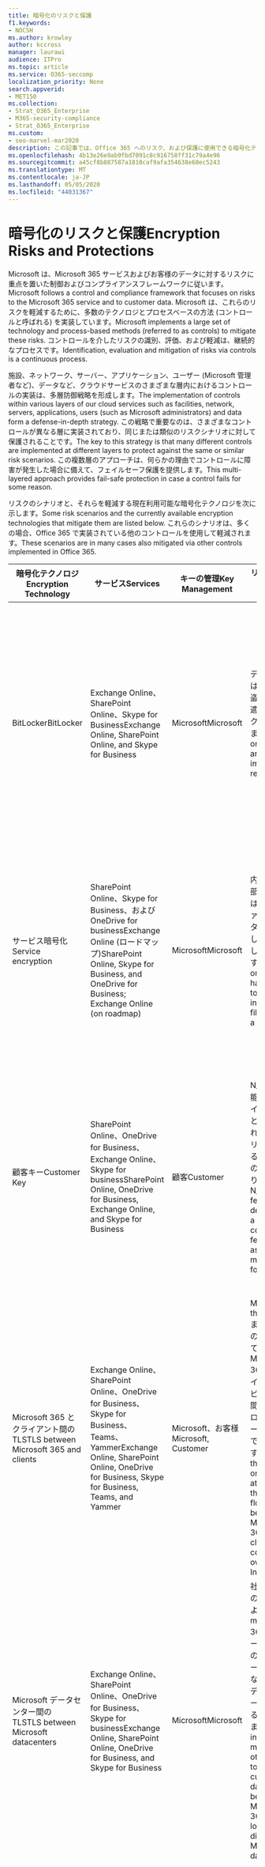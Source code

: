 ```yaml
---
title: 暗号化のリスクと保護
f1.keywords:
- NOCSH
ms.author: krowley
author: kccross
manager: laurawi
audience: ITPro
ms.topic: article
ms.service: O365-seccomp
localization_priority: None
search.appverid:
- MET150
ms.collection:
- Strat_O365_Enterprise
- M365-security-compliance
- Strat_O365_Enterprise
ms.custom:
- seo-marvel-mar2020
description: この記事では、Office 365 へのリスク、および保護に使用できる暗号化テクノロジについて説明します。
ms.openlocfilehash: 4b13e26e9ab9fbd7091c8c916758ff31c79a4e96
ms.sourcegitcommit: a45cf8b887587a1810caf9afa354638e68ec5243
ms.translationtype: MT
ms.contentlocale: ja-JP
ms.lasthandoff: 05/05/2020
ms.locfileid: "44031367"
---
```

# <a name="encryption-risks-and-protections"></a><span data-ttu-id="10364-103">暗号化のリスクと保護</span><span class="sxs-lookup"><span data-stu-id="10364-103">Encryption Risks and Protections</span></span>

<span data-ttu-id="10364-104">Microsoft は、Microsoft 365 サービスおよびお客様のデータに対するリスクに重点を置いた制御およびコンプライアンスフレームワークに従います。</span><span class="sxs-lookup"><span data-stu-id="10364-104">Microsoft follows a control and compliance framework that focuses on risks to the Microsoft 365 service and to customer data.</span></span> <span data-ttu-id="10364-105">Microsoft は、これらのリスクを軽減するために、多数のテクノロジとプロセスベースの方法 (コントロールと呼ばれる) を実装しています。</span><span class="sxs-lookup"><span data-stu-id="10364-105">Microsoft implements a large set of technology and process-based methods (referred to as controls) to mitigate these risks.</span></span> <span data-ttu-id="10364-106">コントロールを介したリスクの識別、評価、および軽減は、継続的なプロセスです。</span><span class="sxs-lookup"><span data-stu-id="10364-106">Identification, evaluation and mitigation of risks via controls is a continuous process.</span></span> 

<span data-ttu-id="10364-107">施設、ネットワーク、サーバー、アプリケーション、ユーザー (Microsoft 管理者など)、データなど、クラウドサービスのさまざまな層内におけるコントロールの実装は、多層防御戦略を形成します。</span><span class="sxs-lookup"><span data-stu-id="10364-107">The implementation of controls within various layers of our cloud services such as facilities, network, servers, applications, users (such as Microsoft administrators) and data form a defense-in-depth strategy.</span></span> <span data-ttu-id="10364-108">この戦略で重要なのは、さまざまなコントロールが異なる層に実装されており、同じまたは類似のリスクシナリオに対して保護されることです。</span><span class="sxs-lookup"><span data-stu-id="10364-108">The key to this strategy is that many different controls are implemented at different layers to protect against the same or similar risk scenarios.</span></span> <span data-ttu-id="10364-109">この複数層のアプローチは、何らかの理由でコントロールに障害が発生した場合に備えて、フェイルセーフ保護を提供します。</span><span class="sxs-lookup"><span data-stu-id="10364-109">This multi-layered approach provides fail-safe protection in case a control fails for some reason.</span></span>

<span data-ttu-id="10364-110">リスクのシナリオと、それらを軽減する現在利用可能な暗号化テクノロジを次に示します。</span><span class="sxs-lookup"><span data-stu-id="10364-110">Some risk scenarios and the currently available encryption technologies that mitigate them are listed below.</span></span> <span data-ttu-id="10364-111">これらのシナリオは、多くの場合、Office 365 で実装されている他のコントロールを使用して軽減されます。</span><span class="sxs-lookup"><span data-stu-id="10364-111">These scenarios are in many cases also mitigated via other controls implemented in Office 365.</span></span>

| <span data-ttu-id="10364-112">暗号化テクノロジ</span><span class="sxs-lookup"><span data-stu-id="10364-112">Encryption Technology</span></span> | <span data-ttu-id="10364-113">サービス</span><span class="sxs-lookup"><span data-stu-id="10364-113">Services</span></span> | <span data-ttu-id="10364-114">キーの管理</span><span class="sxs-lookup"><span data-stu-id="10364-114">Key Management</span></span> | <span data-ttu-id="10364-115">リスクシナリオ</span><span class="sxs-lookup"><span data-stu-id="10364-115">Risk Scenario</span></span> | <span data-ttu-id="10364-116">値</span><span class="sxs-lookup"><span data-stu-id="10364-116">Value</span></span> |
|----------------------------------------------------------------------------------|--------------------------------------------------------------------------------------------------|---------------------|------------------------------------------------------------------------------------------------------------------------------------------|---------------------------------------------------------------------------------------------------------------------------------------------------------------------------------------------------------------------------------------------------------------------------------------------------------------------------------------------------------------------------------------------------------------------------------|
| <span data-ttu-id="10364-117">BitLocker</span><span class="sxs-lookup"><span data-stu-id="10364-117">BitLocker</span></span> | <span data-ttu-id="10364-118">Exchange Online、SharePoint Online、Skype for Business</span><span class="sxs-lookup"><span data-stu-id="10364-118">Exchange Online, SharePoint Online, and Skype for Business</span></span> | <span data-ttu-id="10364-119">Microsoft</span><span class="sxs-lookup"><span data-stu-id="10364-119">Microsoft</span></span> | <span data-ttu-id="10364-120">ディスクまたはサーバーが盗難または不適切にリサイクルされています。</span><span class="sxs-lookup"><span data-stu-id="10364-120">Disks or servers are stolen or improperly recycled.</span></span> | <span data-ttu-id="10364-121">BitLocker は、盗難または不適切にリサイクルされたハードウェア (サーバー/ディスク) によるデータの損失を防止するための緊急時のアプローチを提供します。</span><span class="sxs-lookup"><span data-stu-id="10364-121">BitLocker provides a fail-safe approach to protect against loss of data due to stolen or improperly recycled hardware (server/disk).</span></span> |
| <span data-ttu-id="10364-122">サービス暗号化</span><span class="sxs-lookup"><span data-stu-id="10364-122">Service encryption</span></span> | <span data-ttu-id="10364-123">SharePoint Online、Skype for Business、および OneDrive for businessExchange Online (ロードマップ)</span><span class="sxs-lookup"><span data-stu-id="10364-123">SharePoint Online, Skype for Business, and OneDrive for Business; Exchange Online (on roadmap)</span></span> | <span data-ttu-id="10364-124">Microsoft</span><span class="sxs-lookup"><span data-stu-id="10364-124">Microsoft</span></span> | <span data-ttu-id="10364-125">内部または外部のハッカーは、個々のファイル/データに blob としてアクセスしようとします。</span><span class="sxs-lookup"><span data-stu-id="10364-125">Internal or external hacker tries to access individual files/data as a blob.</span></span> | <span data-ttu-id="10364-126">暗号化されたデータをキーにアクセスせずに復号化することはできません。</span><span class="sxs-lookup"><span data-stu-id="10364-126">The encrypted data cannot be decrypted without access to keys.</span></span> <span data-ttu-id="10364-127">ハッカーがデータにアクセスするリスクを軽減するのに役に立ちます。</span><span class="sxs-lookup"><span data-stu-id="10364-127">Helps to mitigate risk of a hacker accessing data.</span></span> |
| <span data-ttu-id="10364-128">顧客キー</span><span class="sxs-lookup"><span data-stu-id="10364-128">Customer Key</span></span> | <span data-ttu-id="10364-129">SharePoint Online、OneDrive for Business、Exchange Online、Skype for business</span><span class="sxs-lookup"><span data-stu-id="10364-129">SharePoint Online, OneDrive for Business, Exchange Online, and Skype for Business</span></span> | <span data-ttu-id="10364-130">顧客</span><span class="sxs-lookup"><span data-stu-id="10364-130">Customer</span></span> | <span data-ttu-id="10364-131">N/A (この機能はコンプライアンス機能として設計されています。リスクに対する対策としてのものではありません)。</span><span class="sxs-lookup"><span data-stu-id="10364-131">N/A (This feature is designed as a compliance feature; not as a mitigation for any risk.)</span></span> | <span data-ttu-id="10364-132">お客様が内部の規制とコンプライアンスの義務、およびサービスを終了して Microsoft のデータへのアクセスを取り消すことができるように支援します。</span><span class="sxs-lookup"><span data-stu-id="10364-132">Helps customers meet internal regulation and compliance obligations, and the ability to leave the service and revoke Microsoft's access to data</span></span> |
| <span data-ttu-id="10364-133">Microsoft 365 とクライアント間の TLS</span><span class="sxs-lookup"><span data-stu-id="10364-133">TLS between Microsoft 365 and clients</span></span> | <span data-ttu-id="10364-134">Exchange Online、SharePoint Online、OneDrive for Business、Skype for Business、Teams、Yammer</span><span class="sxs-lookup"><span data-stu-id="10364-134">Exchange Online, SharePoint Online, OneDrive for Business, Skype for Business, Teams, and Yammer</span></span> | <span data-ttu-id="10364-135">Microsoft、お客様</span><span class="sxs-lookup"><span data-stu-id="10364-135">Microsoft, Customer</span></span> | <span data-ttu-id="10364-136">Man-in-the-middle またはその他の攻撃によって、Microsoft 365 とクライアントコンピューターの間のデータフローをインターネット経由でタップします。</span><span class="sxs-lookup"><span data-stu-id="10364-136">Man-in-the-middle or other attack to tap the data flow between Microsoft 365 and client computers over Internet.</span></span> | <span data-ttu-id="10364-137">この実装により、microsoft とお客様の両方に価値が提供され、Microsoft 365 とクライアントの間でデータの整合性を確保できます。</span><span class="sxs-lookup"><span data-stu-id="10364-137">This implementation provides value to both Microsoft and customers and assures data integrity as it flows between Microsoft 365 and the client.</span></span> |
| <span data-ttu-id="10364-138">Microsoft データセンター間の TLS</span><span class="sxs-lookup"><span data-stu-id="10364-138">TLS between Microsoft datacenters</span></span> | <span data-ttu-id="10364-139">Exchange Online、SharePoint Online、OneDrive for Business、Skype for business</span><span class="sxs-lookup"><span data-stu-id="10364-139">Exchange Online, SharePoint Online, OneDrive for Business, and Skype for Business</span></span> | <span data-ttu-id="10364-140">Microsoft</span><span class="sxs-lookup"><span data-stu-id="10364-140">Microsoft</span></span> | <span data-ttu-id="10364-141">社内またはその他の攻撃によって、microsoft 365 サーバー間のお客様のデータフローをさまざまな Microsoft データセンターにタップすることができます。</span><span class="sxs-lookup"><span data-stu-id="10364-141">Man-in-the-middle or other attack to tap the customer data flow between Microsoft 365 servers located in different Microsoft datacenters.</span></span> | <span data-ttu-id="10364-142">この実装は、Microsoft データセンター間の攻撃からデータを保護するもう1つの方法です。</span><span class="sxs-lookup"><span data-stu-id="10364-142">This implementation is another method to protect data against attacks between Microsoft datacenters.</span></span> |
| <span data-ttu-id="10364-143">Azure Rights Management (Microsoft 365 または Azure Information Protection に含まれています)</span><span class="sxs-lookup"><span data-stu-id="10364-143">Azure Rights Management (included in Microsoft 365 or Azure Information Protection)</span></span> | <span data-ttu-id="10364-144">Exchange Online、SharePoint Online、OneDrive for Business</span><span class="sxs-lookup"><span data-stu-id="10364-144">Exchange Online, SharePoint Online, and OneDrive for Business</span></span> | <span data-ttu-id="10364-145">顧客</span><span class="sxs-lookup"><span data-stu-id="10364-145">Customer</span></span> | <span data-ttu-id="10364-146">データは、データへのアクセス権を持たないユーザーの手に入ります。</span><span class="sxs-lookup"><span data-stu-id="10364-146">Data falls into the hands of a person who should not have access to the data.</span></span> | <span data-ttu-id="10364-147">Azure Information Protection では、Azure RMS を使用して、複数のデバイス間でのファイルと電子メールのセキュリティ保護に役立つ暗号化、id、および承認ポリシーを使用して、顧客に価値を提供します。</span><span class="sxs-lookup"><span data-stu-id="10364-147">Azure Information Protection uses Azure RMS which provides value to customers by using encryption, identity, and authorization policies to help secure files and email across multiple devices.</span></span> <span data-ttu-id="10364-148">Azure RMS は、特定の条件に一致する Microsoft 365 からのすべての電子メールを、別の受信者に送信する前に自動的に暗号化することができるお客様に価値を提供します。</span><span class="sxs-lookup"><span data-stu-id="10364-148">Azure RMS provides value to customers where all emails originating from Microsoft 365 that match certain criteria (i.e., all emails to a certain address) can be automatically encrypted before they get sent to another recipient.</span></span> |
| <span data-ttu-id="10364-149">S/MIME</span><span class="sxs-lookup"><span data-stu-id="10364-149">S/MIME</span></span> | <span data-ttu-id="10364-150">Exchange Online</span><span class="sxs-lookup"><span data-stu-id="10364-150">Exchange Online</span></span> | <span data-ttu-id="10364-151">顧客</span><span class="sxs-lookup"><span data-stu-id="10364-151">Customer</span></span> | <span data-ttu-id="10364-152">電子メールは、目的の受信者ではない人物の手に入ります。</span><span class="sxs-lookup"><span data-stu-id="10364-152">Email falls into the hands of a person who is not the intended recipient.</span></span> | <span data-ttu-id="10364-153">S/MIME では、S/MIME で暗号化された電子メールが電子メールの直接の受信者によって復号化されることを保証することで、お客様に価値が提供されます。</span><span class="sxs-lookup"><span data-stu-id="10364-153">S/MIME provides value to customers by assuring that email encrypted with S/MIME can only be decrypted by the direct recipient of the email.</span></span> |
| <span data-ttu-id="10364-154">Office 365 Message Encryption</span><span class="sxs-lookup"><span data-stu-id="10364-154">Office 365 Message Encryption</span></span> | <span data-ttu-id="10364-155">Exchange Online、SharePoint Online</span><span class="sxs-lookup"><span data-stu-id="10364-155">Exchange Online, SharePoint Online</span></span> | <span data-ttu-id="10364-156">顧客</span><span class="sxs-lookup"><span data-stu-id="10364-156">Customer</span></span> | <span data-ttu-id="10364-157">保護された添付ファイルを含む電子メールは、電子メールの意図した受信者ではない Microsoft 365 内部または外部のユーザーの手に入ります。</span><span class="sxs-lookup"><span data-stu-id="10364-157">Email, including protected attachments, falls in hands of a person either within or outside Microsoft 365 who is not the intended recipient of the email.</span></span> | <span data-ttu-id="10364-158">OME は、特定の条件に一致する Microsoft 365 からのすべてのメール (つまり、特定のアドレス宛てのすべての電子メール) が自動的に暗号化され、他の内部または外部の受信者に送信されるようになるお客様に価値を提供します。</span><span class="sxs-lookup"><span data-stu-id="10364-158">OME provides value to customers where all emails originating from Microsoft 365 that match certain criteria (i.e., all emails to a certain address) are automatically encrypted before they get sent to another internal or an external recipient.</span></span> |
| <span data-ttu-id="10364-159">パートナー組織との SMTP TLS</span><span class="sxs-lookup"><span data-stu-id="10364-159">SMTP TLS with partner organization</span></span> | <span data-ttu-id="10364-160">Exchange Online</span><span class="sxs-lookup"><span data-stu-id="10364-160">Exchange Online</span></span> | <span data-ttu-id="10364-161">顧客</span><span class="sxs-lookup"><span data-stu-id="10364-161">Customer</span></span> | <span data-ttu-id="10364-162">電子メールは、Microsoft 365 テナントから別のパートナー組織への移行中に、man-in-the-middle またはその他の攻撃によって傍受されます。</span><span class="sxs-lookup"><span data-stu-id="10364-162">Email is intercepted via a man-in-the-middle or other attack while in transit from an Microsoft 365 tenant to another partner organization.</span></span> | <span data-ttu-id="10364-163">このシナリオでは、お客様に、Microsoft 365 テナントとパートナーの電子メール組織の間で暗号化された SMTP チャネル内のすべての電子メールを送受信できるという価値があります。</span><span class="sxs-lookup"><span data-stu-id="10364-163">This scenario provides value to the customer such that they can send/receive all emails between their Microsoft 365 tenant and their partner's email organization inside an encrypted SMTP channel.</span></span> |

## <a name="encryption-technologies-available-in-multi-tenant-environments"></a><span data-ttu-id="10364-164">マルチテナント環境で使用可能な暗号化テクノロジ</span><span class="sxs-lookup"><span data-stu-id="10364-164">Encryption technologies available in multi-tenant environments</span></span>

| <span data-ttu-id="10364-165">暗号化テクノロジ</span><span class="sxs-lookup"><span data-stu-id="10364-165">Encryption Technology</span></span> | <span data-ttu-id="10364-166">で実装されている</span><span class="sxs-lookup"><span data-stu-id="10364-166">Implemented by</span></span> | <span data-ttu-id="10364-167">キー交換のアルゴリズムと強さ</span><span class="sxs-lookup"><span data-stu-id="10364-167">Key Exchange Algorithm and Strength</span></span> | <span data-ttu-id="10364-168">キー管理 \*</span><span class="sxs-lookup"><span data-stu-id="10364-168">Key Management\*</span></span> | <span data-ttu-id="10364-169">FIPS 140-2 の検証</span><span class="sxs-lookup"><span data-stu-id="10364-169">FIPS 140-2 Validated</span></span> |
|----------------------------------------------------------------------------------|-------------------------|------------------------------------------------------------------------------------------------------------------------------------------------------------------------------------|--------------------------------------------------------------------------------------------------------------------------------------------------------------------------------------------------------------------------------------------------------------------------------------------------------------------------------------------------------------------------------------------------------------------------------------------------------------------------------------------------------------------------------------------------------------------------------------------------------------------------------------------------------------------------------------------------------------------------------------------------------------------------------------------------------------------------------------------------------------------------------------------------------------|-----------------------------------------------------------------------|
| <span data-ttu-id="10364-170">BitLocker</span><span class="sxs-lookup"><span data-stu-id="10364-170">BitLocker</span></span> | <span data-ttu-id="10364-171">Exchange Online</span><span class="sxs-lookup"><span data-stu-id="10364-171">Exchange Online</span></span> | <span data-ttu-id="10364-172">AES 128 ビット +</span><span class="sxs-lookup"><span data-stu-id="10364-172">AES 128-bit+</span></span> | <span data-ttu-id="10364-173">AES 外部キーは、シークレットセーフと Exchange サーバーのレジストリに格納されます。</span><span class="sxs-lookup"><span data-stu-id="10364-173">AES external key is stored in a Secret Safe and in the registry of the Exchange server.</span></span> <span data-ttu-id="10364-174">シークレットセーフは、高度な昇格とアクセス許可を必要とするセキュリティで保護されたリポジトリです。</span><span class="sxs-lookup"><span data-stu-id="10364-174">The Secret Safe is a secured repository that requires high-level elevation and approvals to access.</span></span> <span data-ttu-id="10364-175">アクセス許可の要求と承認は、ロックボックスと呼ばれる内部ツールを使用してのみ行うことができます。</span><span class="sxs-lookup"><span data-stu-id="10364-175">Access can be requested and approved only by using an internal tool called Lockbox.</span></span> <span data-ttu-id="10364-176">AES 外部キーは、サーバーのトラステッドプラットフォームモジュールにも保存されます。</span><span class="sxs-lookup"><span data-stu-id="10364-176">The AES external key is also stored in the Trusted Platform Module in the server.</span></span> <span data-ttu-id="10364-177">48桁の数値パスワードは Active Directory に格納され、ロックボックスによって保護されます。</span><span class="sxs-lookup"><span data-stu-id="10364-177">A 48-digit numerical password is stored in Active Directory and protected by Lockbox.</span></span> | <span data-ttu-id="10364-178">はい。 AES 256 ビットを使用するサーバーの場合は、\* \*</span><span class="sxs-lookup"><span data-stu-id="10364-178">Yes, for servers that use AES 256-bit\*\*</span></span> |
|  | <span data-ttu-id="10364-179">SharePoint Online</span><span class="sxs-lookup"><span data-stu-id="10364-179">SharePoint Online</span></span> | <span data-ttu-id="10364-180">AES 256 ビット</span><span class="sxs-lookup"><span data-stu-id="10364-180">AES 256-bit</span></span> | <span data-ttu-id="10364-181">AES 外部キーは、シークレットセーフに格納されます。</span><span class="sxs-lookup"><span data-stu-id="10364-181">AES external key is stored in a Secret Safe.</span></span> <span data-ttu-id="10364-182">シークレットセーフは、高度な昇格とアクセス許可を必要とするセキュリティで保護されたリポジトリです。</span><span class="sxs-lookup"><span data-stu-id="10364-182">The Secret Safe is a secured repository that requires high-level elevation and approvals to access.</span></span> <span data-ttu-id="10364-183">アクセス許可の要求と承認は、ロックボックスと呼ばれる内部ツールを使用してのみ行うことができます。</span><span class="sxs-lookup"><span data-stu-id="10364-183">Access can be requested and approved only by using an internal tool called Lockbox.</span></span> <span data-ttu-id="10364-184">AES 外部キーは、サーバーのトラステッドプラットフォームモジュールにも保存されます。</span><span class="sxs-lookup"><span data-stu-id="10364-184">The AES external key is also stored in the Trusted Platform Module in the server.</span></span> <span data-ttu-id="10364-185">48桁の数値パスワードは Active Directory に格納され、ロックボックスによって保護されます。</span><span class="sxs-lookup"><span data-stu-id="10364-185">A 48-digit numerical password is stored in Active Directory and protected by Lockbox.</span></span> | <span data-ttu-id="10364-186">はい</span><span class="sxs-lookup"><span data-stu-id="10364-186">Yes</span></span> |
|  | <span data-ttu-id="10364-187">Skype for Business</span><span class="sxs-lookup"><span data-stu-id="10364-187">Skype for Business</span></span> | <span data-ttu-id="10364-188">AES 256 ビット</span><span class="sxs-lookup"><span data-stu-id="10364-188">AES 256-bit</span></span> | <span data-ttu-id="10364-189">AES 外部キーは、シークレットセーフに格納されます。</span><span class="sxs-lookup"><span data-stu-id="10364-189">AES external key is stored in a Secret Safe.</span></span> <span data-ttu-id="10364-190">シークレットセーフは、高度な昇格とアクセス許可を必要とするセキュリティで保護されたリポジトリです。</span><span class="sxs-lookup"><span data-stu-id="10364-190">The Secret Safe is a secured repository that requires high-level elevation and approvals to access.</span></span> <span data-ttu-id="10364-191">アクセス許可の要求と承認は、ロックボックスと呼ばれる内部ツールを使用してのみ行うことができます。</span><span class="sxs-lookup"><span data-stu-id="10364-191">Access can be requested and approved only by using an internal tool called Lockbox.</span></span> <span data-ttu-id="10364-192">AES 外部キーは、サーバーのトラステッドプラットフォームモジュールにも保存されます。</span><span class="sxs-lookup"><span data-stu-id="10364-192">The AES external key is also stored in the Trusted Platform Module in the server.</span></span> <span data-ttu-id="10364-193">48桁の数値パスワードは Active Directory に格納され、ロックボックスによって保護されます。</span><span class="sxs-lookup"><span data-stu-id="10364-193">A 48-digit numerical password is stored in Active Directory and protected by Lockbox.</span></span> | <span data-ttu-id="10364-194">はい</span><span class="sxs-lookup"><span data-stu-id="10364-194">Yes</span></span> |
| <span data-ttu-id="10364-195">サービス暗号化</span><span class="sxs-lookup"><span data-stu-id="10364-195">Service Encryption</span></span> | <span data-ttu-id="10364-196">SharePoint Online</span><span class="sxs-lookup"><span data-stu-id="10364-196">SharePoint Online</span></span> | <span data-ttu-id="10364-197">AES 256 ビット</span><span class="sxs-lookup"><span data-stu-id="10364-197">AES 256-bit</span></span> | <span data-ttu-id="10364-198">Blob の暗号化に使用されるキーは、SharePoint Online コンテンツデータベースに格納されます。</span><span class="sxs-lookup"><span data-stu-id="10364-198">The keys used to encrypt the blobs are stored in the SharePoint Online Content Database.</span></span> <span data-ttu-id="10364-199">SharePoint Online のコンテンツデータベースは、データベースのアクセス制御と、保存時の暗号化によって保護されています。</span><span class="sxs-lookup"><span data-stu-id="10364-199">The SharePoint Online Content Databases is protected by database access controls and encryption at rest.</span></span> <span data-ttu-id="10364-200">暗号化は TDE in Azure SQL Database を使用して実行されます。</span><span class="sxs-lookup"><span data-stu-id="10364-200">Encryption is performed using TDE in Azure SQL Database.</span></span> <span data-ttu-id="10364-201">これらの機密情報は、テナントレベルではなく、SharePoint Online のサービスレベルで行われます。</span><span class="sxs-lookup"><span data-stu-id="10364-201">These secrets are at the service level for SharePoint Online, not at the tenant level.</span></span> <span data-ttu-id="10364-202">これらの機密情報 (マスターキーと呼ばれることもあります) は、キーストアと呼ばれる別の安全なリポジトリに格納されます。</span><span class="sxs-lookup"><span data-stu-id="10364-202">These secrets (sometimes referred to as the master keys) are stored in a separate secure repository called the Key Store.</span></span> <span data-ttu-id="10364-203">TDE は、アクティブデータベースとデータベースのバックアップとトランザクションログの両方に対して、セキュリティで保護を提供します。</span><span class="sxs-lookup"><span data-stu-id="10364-203">TDE provides security at rest for both the active database and the database backups and transaction logs.</span></span> <span data-ttu-id="10364-204">顧客がオプションのキーを指定すると、顧客キーが Azure Key Vault に格納され、サービスはキーを使用してテナントキーを暗号化します。これは、サイトキーを暗号化するために使用されます。これは、ファイルレベルのキーを暗号化するために使用されます。</span><span class="sxs-lookup"><span data-stu-id="10364-204">When customers provide the optional key, the customer key is stored in Azure Key Vault, and the service uses the key to encrypt a tenant key, which is used to encrypt a site key, which is then used to encrypt the file level keys.</span></span> <span data-ttu-id="10364-205">基本的に、顧客がキーを提供すると、新しいキー階層が導入されます。</span><span class="sxs-lookup"><span data-stu-id="10364-205">Essentially, a new key hierarchy is introduced when the customer provides a key.</span></span> | <span data-ttu-id="10364-206">はい</span><span class="sxs-lookup"><span data-stu-id="10364-206">Yes</span></span> |
|  | <span data-ttu-id="10364-207">Skype for Business</span><span class="sxs-lookup"><span data-stu-id="10364-207">Skype for Business</span></span> | <span data-ttu-id="10364-208">AES 256 ビット</span><span class="sxs-lookup"><span data-stu-id="10364-208">AES 256-bit</span></span> | <span data-ttu-id="10364-209">各データは、ランダムに生成された異なる256ビットキーを使用して暗号化されます。</span><span class="sxs-lookup"><span data-stu-id="10364-209">Each piece of data is encrypted using a different randomly generated 256-bit key.</span></span> <span data-ttu-id="10364-210">暗号化キーは、対応するメタデータ XML ファイルに格納されます。これは、会議マスターキーごとにも暗号化されています。</span><span class="sxs-lookup"><span data-stu-id="10364-210">The encryption key is stored in a corresponding metadata XML file which is also encrypted by a per-conference master key.</span></span> <span data-ttu-id="10364-211">マスターキーも、電話会議ごとに1回ランダムに生成されます。</span><span class="sxs-lookup"><span data-stu-id="10364-211">The master key is also randomly generated once per conference.</span></span> | <span data-ttu-id="10364-212">はい</span><span class="sxs-lookup"><span data-stu-id="10364-212">Yes</span></span> |
|  | <span data-ttu-id="10364-213">Exchange Online</span><span class="sxs-lookup"><span data-stu-id="10364-213">Exchange Online</span></span> | <span data-ttu-id="10364-214">AES 256 ビット</span><span class="sxs-lookup"><span data-stu-id="10364-214">AES 256-bit</span></span> | <span data-ttu-id="10364-215">各メールボックスは、Microsoft によって制御される暗号化キー (ロードマップ) または顧客 (顧客キーが使用されている場合) を使用するデータ暗号化ポリシーを使用して暗号化されます。</span><span class="sxs-lookup"><span data-stu-id="10364-215">Each mailbox is encrypted using a data encryption policy that uses encryption keys controlled by Microsoft (on roadmap) or by the customer (when Customer Key is used).</span></span> | <span data-ttu-id="10364-216">はい</span><span class="sxs-lookup"><span data-stu-id="10364-216">Yes</span></span> |
| <span data-ttu-id="10364-217">Microsoft 365 とクライアント/パートナーの間の TLS</span><span class="sxs-lookup"><span data-stu-id="10364-217">TLS between Microsoft 365 and clients/partners</span></span> | <span data-ttu-id="10364-218">Exchange Online</span><span class="sxs-lookup"><span data-stu-id="10364-218">Exchange Online</span></span> | [<span data-ttu-id="10364-219">複数の暗号スイートをサポートする便宜的な方法</span><span class="sxs-lookup"><span data-stu-id="10364-219">Opportunistic TLS supporting multiple cipher suites</span></span>](https://technet.microsoft.com/library/mt163898.aspx) | <span data-ttu-id="10364-220">Exchange Online 用の TLS 証明書 (outlook.office.com) は、ボルチモア CyberTrust Root によって発行される2048ビットの SHA256RSA 証明書です。</span><span class="sxs-lookup"><span data-stu-id="10364-220">The TLS certificate for Exchange Online (outlook.office.com) is a 2048-bit SHA256RSA certificate issued by Baltimore CyberTrust Root.</span></span> <br> <br> <span data-ttu-id="10364-221">Exchange Online の TLS ルート証明書は、ボルチモア CyberTrust Root によって発行される2048ビットの SHA1RSA 証明書です。</span><span class="sxs-lookup"><span data-stu-id="10364-221">The TLS root certificate for Exchange Online is a 2048-bit SHA1RSA certificate issued by Baltimore CyberTrust Root.</span></span> | <span data-ttu-id="10364-222">はい、TLS 1.2 を256ビットの暗号強度で使用します。</span><span class="sxs-lookup"><span data-stu-id="10364-222">Yes, when TLS 1.2 with 256-bit cipher strength is used</span></span> |
|  | <span data-ttu-id="10364-223">SharePoint Online</span><span class="sxs-lookup"><span data-stu-id="10364-223">SharePoint Online</span></span> | <span data-ttu-id="10364-224">AES 256 を使用した TLS 1.2</span><span class="sxs-lookup"><span data-stu-id="10364-224">TLS 1.2 with AES 256</span></span> <br> <br> [<span data-ttu-id="10364-225">OneDrive for Business および SharePoint Online におけるデータ暗号化</span><span class="sxs-lookup"><span data-stu-id="10364-225">Data Encryption in OneDrive for Business and SharePoint Online</span></span>](https://technet.microsoft.com/library/dn905447.aspx) | <span data-ttu-id="10364-226">SharePoint Online の TLS 証明書 (\* sharepoint.com) は、ボルチモア CyberTrust Root によって発行される2048ビットの SHA256RSA 証明書です。</span><span class="sxs-lookup"><span data-stu-id="10364-226">The TLS certificate for SharePoint Online (\*.sharepoint.com) is a 2048-bit SHA256RSA certificate issued by Baltimore CyberTrust Root.</span></span> <br> <br> <span data-ttu-id="10364-227">SharePoint Online の TLS ルート証明書は、ボルチモア CyberTrust Root によって発行される2048ビットの SHA1RSA 証明書です。</span><span class="sxs-lookup"><span data-stu-id="10364-227">The TLS root certificate for SharePoint Online is a 2048-bit SHA1RSA certificate issued by Baltimore CyberTrust Root.</span></span> | <span data-ttu-id="10364-228">はい</span><span class="sxs-lookup"><span data-stu-id="10364-228">Yes</span></span> |
|  | <span data-ttu-id="10364-229">Skype for Business</span><span class="sxs-lookup"><span data-stu-id="10364-229">Skype for Business</span></span> | [<span data-ttu-id="10364-230">SIP 通信および PSOM データ共有セッションの TLS</span><span class="sxs-lookup"><span data-stu-id="10364-230">TLS for SIP communications and PSOM data sharing sessions</span></span>](https://support.office.com/article/Set-up-your-network-for-Skype-for-Business-Online-d21f89b0-3afc-432e-b735-036b2432fdbf) | <span data-ttu-id="10364-231">Skype for Business の TLS 証明書 (\* lync.com) は、ボルチモア CyberTrust Root によって発行される2048ビットの SHA256RSA 証明書です。</span><span class="sxs-lookup"><span data-stu-id="10364-231">The TLS certificate for Skype for Business (\*.lync.com) is a 2048-bit SHA256RSA certificate issued by Baltimore CyberTrust Root.</span></span> <br> <br> <span data-ttu-id="10364-232">Skype for Business の TLS ルート証明書は、ボルチモア CyberTrust Root によって発行される2048ビットの SHA256RSA 証明書です。</span><span class="sxs-lookup"><span data-stu-id="10364-232">The TLS root certificate for Skype for Business is a 2048-bit SHA256RSA certificate issued by Baltimore CyberTrust Root.</span></span> | <span data-ttu-id="10364-233">はい</span><span class="sxs-lookup"><span data-stu-id="10364-233">Yes</span></span> |
|  | <span data-ttu-id="10364-234">Microsoft Teams</span><span class="sxs-lookup"><span data-stu-id="10364-234">Microsoft Teams</span></span> | <span data-ttu-id="10364-235">AES 256 を使用した TLS 1.2</span><span class="sxs-lookup"><span data-stu-id="10364-235">TLS 1.2 with AES 256</span></span> <br> <br> [<span data-ttu-id="10364-236">Microsoft Teams についてよく寄せられる質問-管理者向けヘルプ</span><span class="sxs-lookup"><span data-stu-id="10364-236">Frequently asked questions about Microsoft Teams – Admin Help</span></span>](https://docs.microsoft.com/MicrosoftTeams/teams-overview) | <span data-ttu-id="10364-237">Microsoft Teams 用の TLS 証明書 (teams.microsoft.com, edge.skype.com) は、ボルチモア CyberTrust Root によって発行される2048ビットの SHA256RSA 証明書です。</span><span class="sxs-lookup"><span data-stu-id="10364-237">The TLS certificate for Microsoft Teams (teams.microsoft.com, edge.skype.com) is a 2048-bit SHA256RSA certificate issued by Baltimore CyberTrust Root.</span></span> <br> <br> <span data-ttu-id="10364-238">Microsoft Teams の TLS ルート証明書は、ボルチモア CyberTrust Root によって発行される2048ビットの SHA256RSA 証明書です。</span><span class="sxs-lookup"><span data-stu-id="10364-238">The TLS root certificate for Microsoft Teams is a 2048-bit SHA256RSA certificate issued by Baltimore CyberTrust Root.</span></span> | <span data-ttu-id="10364-239">はい</span><span class="sxs-lookup"><span data-stu-id="10364-239">Yes</span></span> |
| <span data-ttu-id="10364-240">Microsoft データセンター間の TLS</span><span class="sxs-lookup"><span data-stu-id="10364-240">TLS between Microsoft datacenters</span></span> | <span data-ttu-id="10364-241">すべての Microsoft 365 サービス</span><span class="sxs-lookup"><span data-stu-id="10364-241">All Microsoft 365 services</span></span> | <span data-ttu-id="10364-242">AES 256 を使用した TLS 1.2</span><span class="sxs-lookup"><span data-stu-id="10364-242">TLS 1.2 with AES 256</span></span> <br> <br> <span data-ttu-id="10364-243">セキュリティで保護されたリアルタイム転送プロトコル (SRTP)</span><span class="sxs-lookup"><span data-stu-id="10364-243">Secure Real-time Transport Protocol (SRTP)</span></span> | <span data-ttu-id="10364-244">Microsoft では、Microsoft データセンター間のサーバー間通信に、社内で管理および展開された証明機関を使用しています。</span><span class="sxs-lookup"><span data-stu-id="10364-244">Microsoft uses an internally managed and deployed certification authority for server-to-server communications between Microsoft datacenters.</span></span> | <span data-ttu-id="10364-245">はい</span><span class="sxs-lookup"><span data-stu-id="10364-245">Yes</span></span> |
| <span data-ttu-id="10364-246">Azure Rights Management (Microsoft 365 または Azure Information Protection に含まれています)</span><span class="sxs-lookup"><span data-stu-id="10364-246">Azure Rights Management (included in Microsoft 365 or Azure Information Protection)</span></span> | <span data-ttu-id="10364-247">Exchange Online</span><span class="sxs-lookup"><span data-stu-id="10364-247">Exchange Online</span></span> | <span data-ttu-id="10364-248">は、更新され拡張された RMS 暗号化実装である[暗号化モード 2](https://docs.microsoft.com/previous-versions/windows/it-pro/windows-server-2008-R2-and-2008/hh867439(v=ws.10))をサポートします。</span><span class="sxs-lookup"><span data-stu-id="10364-248">Supports [Cryptographic Mode 2](https://docs.microsoft.com/previous-versions/windows/it-pro/windows-server-2008-R2-and-2008/hh867439(v=ws.10)), an updated and enhanced RMS cryptographic implementation.</span></span> <span data-ttu-id="10364-249">このメソッドは、署名と暗号化に RSA 2048 をサポートし、署名におけるハッシュの SHA-1-256 をサポートします。</span><span class="sxs-lookup"><span data-stu-id="10364-249">It supports RSA 2048 for signature and encryption, and SHA-256 for hash in the signature.</span></span> | <span data-ttu-id="10364-250">[Microsoft によって管理](https://docs.microsoft.com/azure/information-protection/plan-implement-tenant-key)されます。</span><span class="sxs-lookup"><span data-stu-id="10364-250">[Managed by Microsoft](https://docs.microsoft.com/azure/information-protection/plan-implement-tenant-key).</span></span> | <span data-ttu-id="10364-251">はい</span><span class="sxs-lookup"><span data-stu-id="10364-251">Yes</span></span> |
|  | <span data-ttu-id="10364-252">SharePoint Online</span><span class="sxs-lookup"><span data-stu-id="10364-252">SharePoint Online</span></span> | <span data-ttu-id="10364-253">は、更新され拡張された RMS 暗号化実装である[暗号化モード 2](https://docs.microsoft.com/previous-versions/windows/it-pro/windows-server-2008-R2-and-2008/hh867439(v=ws.10))をサポートします。</span><span class="sxs-lookup"><span data-stu-id="10364-253">Supports [Cryptographic Mode 2](https://docs.microsoft.com/previous-versions/windows/it-pro/windows-server-2008-R2-and-2008/hh867439(v=ws.10)), an updated and enhanced RMS cryptographic implementation.</span></span> <span data-ttu-id="10364-254">このメソッドは、署名と暗号化に RSA 2048 をサポートし、署名には SHA-1-256 をサポートします。</span><span class="sxs-lookup"><span data-stu-id="10364-254">It supports RSA 2048 for signature and encryption, and SHA-256 for signature.</span></span> | <span data-ttu-id="10364-255">[Microsoft によって管理](https://docs.microsoft.com/azure/information-protection/plan-implement-tenant-key)されます。これは既定の設定です。や</span><span class="sxs-lookup"><span data-stu-id="10364-255">[Managed by Microsoft](https://docs.microsoft.com/azure/information-protection/plan-implement-tenant-key), which is the default setting; or</span></span> <br> <br> <span data-ttu-id="10364-256">お客様による管理。 Microsoft が管理するキーに代わるものです。</span><span class="sxs-lookup"><span data-stu-id="10364-256">Customer-managed, which is an alternative to Microsoft-managed keys.</span></span> <span data-ttu-id="10364-257">IT 管理された Azure サブスクリプションを所有している組織は、BYOK を使用して、その使用を無償でログに記録できます。</span><span class="sxs-lookup"><span data-stu-id="10364-257">Organization that have an IT-managed Azure subscription can use BYOK and log its usage at no extra charge.</span></span> <span data-ttu-id="10364-258">詳細については、「[独自のキーを実装する](https://docs.microsoft.com/azure/information-protection/plan-implement-tenant-key)」を参照してください。</span><span class="sxs-lookup"><span data-stu-id="10364-258">For more information, see [Implementing bring your own key](https://docs.microsoft.com/azure/information-protection/plan-implement-tenant-key).</span></span> <span data-ttu-id="10364-259">この構成では、Thales Hsm を使用してキーを保護します。</span><span class="sxs-lookup"><span data-stu-id="10364-259">In this configuration, Thales HSMs are used to protect your keys.</span></span> <span data-ttu-id="10364-260">詳細については、「 [Thales hsm And AZURE RMS](https://www.thales-esecurity.com/msrms/cloud)」を参照してください。</span><span class="sxs-lookup"><span data-stu-id="10364-260">For more information, see [Thales HSMs and Azure RMS](https://www.thales-esecurity.com/msrms/cloud).</span></span> | <span data-ttu-id="10364-261">はい</span><span class="sxs-lookup"><span data-stu-id="10364-261">Yes</span></span> |
| <span data-ttu-id="10364-262">S/MIME</span><span class="sxs-lookup"><span data-stu-id="10364-262">S/MIME</span></span> | <span data-ttu-id="10364-263">Exchange Online</span><span class="sxs-lookup"><span data-stu-id="10364-263">Exchange Online</span></span> | <span data-ttu-id="10364-264">暗号化メッセージ構文 Standard 1.5 (PKCS #7)</span><span class="sxs-lookup"><span data-stu-id="10364-264">Cryptographic Message Syntax Standard 1.5 (PKCS #7)</span></span> | <span data-ttu-id="10364-265">お客様が管理する公開キー基盤が展開されているかどうかによって決まります。</span><span class="sxs-lookup"><span data-stu-id="10364-265">Depends on the customer-managed public key infrastructure deployed.</span></span> <span data-ttu-id="10364-266">キーの管理は顧客によって実行され、Microsoft は署名と復号化に使用される秘密キーにアクセスできません。</span><span class="sxs-lookup"><span data-stu-id="10364-266">Key management is performed by the customer, and Microsoft never has access to the private keys used for signing and decryption.</span></span> | <span data-ttu-id="10364-267">○ (3DES または AES256 を使用して送信メッセージを暗号化するように構成されている場合)</span><span class="sxs-lookup"><span data-stu-id="10364-267">Yes, when configured to encrypt outgoing messages with 3DES or AES256</span></span> |
| <span data-ttu-id="10364-268">Office 365 Message Encryption</span><span class="sxs-lookup"><span data-stu-id="10364-268">Office 365 Message Encryption</span></span> | <span data-ttu-id="10364-269">Exchange Online</span><span class="sxs-lookup"><span data-stu-id="10364-269">Exchange Online</span></span> | <span data-ttu-id="10364-270">Azure RMS と同じ ([暗号化モード 2](https://technet.microsoft.com/library/dn569290.aspx) -署名と暗号化用の RSA 2048、および署名用の SHA-256)</span><span class="sxs-lookup"><span data-stu-id="10364-270">Same as Azure RMS ([Cryptographic Mode 2](https://technet.microsoft.com/library/dn569290.aspx) - RSA 2048 for signature and encryption, and SHA-256 for signature)</span></span> | <span data-ttu-id="10364-271">Azure Information Protection を暗号化インフラストラクチャとして使用します。</span><span class="sxs-lookup"><span data-stu-id="10364-271">Uses Azure Information Protection as its encryption infrastructure.</span></span> <span data-ttu-id="10364-272">使用される暗号化方式は、メッセージの暗号化と復号化に使用する RMS キーを取得する場所によって異なります。</span><span class="sxs-lookup"><span data-stu-id="10364-272">The encryption method used depends on where you obtain the RMS keys used to encrypt and decrypt messages.</span></span> | <span data-ttu-id="10364-273">はい</span><span class="sxs-lookup"><span data-stu-id="10364-273">Yes</span></span> |
| <span data-ttu-id="10364-274">パートナー組織との SMTP TLS</span><span class="sxs-lookup"><span data-stu-id="10364-274">SMTP TLS with partner organization</span></span> | <span data-ttu-id="10364-275">Exchange Online</span><span class="sxs-lookup"><span data-stu-id="10364-275">Exchange Online</span></span> | <span data-ttu-id="10364-276">AES 256 を使用した TLS 1.2</span><span class="sxs-lookup"><span data-stu-id="10364-276">TLS 1.2 with AES 256</span></span> | <span data-ttu-id="10364-277">Exchange Online 用の TLS 証明書 (outlook.office.com) は、ボルチモア CyberTrust Root によって発行される2048ビットの SHA256RSA 証明書です。</span><span class="sxs-lookup"><span data-stu-id="10364-277">The TLS certificate for Exchange Online (outlook.office.com) is a 2048-bit SHA256RSA certificate issued by Baltimore CyberTrust Root.</span></span> <br> <br> <span data-ttu-id="10364-278">Exchange Online の TLS ルート証明書は、ボルチモア CyberTrust Root によって発行される2048ビットの SHA1RSA 証明書です。</span><span class="sxs-lookup"><span data-stu-id="10364-278">The TLS root certificate for Exchange Online is a 2048-bit SHA1RSA certificate issued by Baltimore CyberTrust Root.</span></span> | <span data-ttu-id="10364-279">はい、TLS 1.2 を256ビットの暗号強度で使用します。</span><span class="sxs-lookup"><span data-stu-id="10364-279">Yes, when TLS 1.2 with 256-bit cipher strength is used</span></span> |

<span data-ttu-id="10364-280">\**この表で参照されている TLS 証明書は、US データセンター用です。US 以外のデータセンターも2048ビットの SHA256RSA 証明書を使用します。*</span><span class="sxs-lookup"><span data-stu-id="10364-280">\**TLS certificates referenced in this table are for US datacenters; non-US datacenters also use 2048-bit SHA256RSA certificates.*</span></span>

<span data-ttu-id="10364-281">\*\**Exchange Online マルチテナント環境のほとんどのサーバーは、BitLocker の AES 256 ビット暗号化を使用して展開されています。AES 128 ビットを使用しているサーバーは、段階的に廃止されています。*</span><span class="sxs-lookup"><span data-stu-id="10364-281">\*\**Most servers in the Exchange Online multi-tenant environment have been deployed with AES 256-bit encryption for BitLocker. Servers using AES 128-bit are being phased out.*</span></span>

## <a name="encryption-technologies-available-in-government-cloud-community-environments"></a><span data-ttu-id="10364-282">Government cloud community 環境で利用可能な暗号化テクノロジ</span><span class="sxs-lookup"><span data-stu-id="10364-282">Encryption technologies available in Government cloud community environments</span></span>

| <span data-ttu-id="10364-283">暗号化テクノロジ</span><span class="sxs-lookup"><span data-stu-id="10364-283">Encryption Technology</span></span> | <span data-ttu-id="10364-284">で実装されている</span><span class="sxs-lookup"><span data-stu-id="10364-284">Implemented by</span></span> | <span data-ttu-id="10364-285">キー交換のアルゴリズムと強さ</span><span class="sxs-lookup"><span data-stu-id="10364-285">Key Exchange Algorithm and Strength</span></span> | <span data-ttu-id="10364-286">キー管理 \*</span><span class="sxs-lookup"><span data-stu-id="10364-286">Key Management\*</span></span> | <span data-ttu-id="10364-287">FIPS 140-2 の検証</span><span class="sxs-lookup"><span data-stu-id="10364-287">FIPS 140-2 Validated</span></span> |
|---------------------------------------------|--------------------------------------------------------|------------------------------------------------------------------------------------------------------------------------------------------------------------------------------------|--------------------------------------------------------------------------------------------------------------------------------------------------------------------------------------------------------------------------------------------------------------------------------------------------------------------------------------------------------------------------------------------------------------------------------------------------------------------------------------------------------------------------------------------------------------------------------------------------------------------------------------------------------------------------------------------------------------------------------------------------------------------------------------------------------------------------------------------------------------------------------------------------------------|-------------------------------------------------------------------------|
| <span data-ttu-id="10364-288">BitLocker</span><span class="sxs-lookup"><span data-stu-id="10364-288">BitLocker</span></span> | <span data-ttu-id="10364-289">Exchange Online</span><span class="sxs-lookup"><span data-stu-id="10364-289">Exchange Online</span></span> | <span data-ttu-id="10364-290">AES 256 ビット</span><span class="sxs-lookup"><span data-stu-id="10364-290">AES 256-bit</span></span> | <span data-ttu-id="10364-291">AES 外部キーは、シークレットセーフと Exchange サーバーのレジストリに格納されます。</span><span class="sxs-lookup"><span data-stu-id="10364-291">AES external key is stored in a Secret Safe and in the registry of the Exchange server.</span></span> <span data-ttu-id="10364-292">シークレットセーフは、高度な昇格とアクセス許可を必要とするセキュリティで保護されたリポジトリです。</span><span class="sxs-lookup"><span data-stu-id="10364-292">The Secret Safe is a secured repository that requires high-level elevation and approvals to access.</span></span> <span data-ttu-id="10364-293">アクセス許可の要求と承認は、ロックボックスと呼ばれる内部ツールを使用してのみ行うことができます。</span><span class="sxs-lookup"><span data-stu-id="10364-293">Access can be requested and approved only by using an internal tool called Lockbox.</span></span> <span data-ttu-id="10364-294">AES 外部キーは、サーバーのトラステッドプラットフォームモジュールにも保存されます。</span><span class="sxs-lookup"><span data-stu-id="10364-294">The AES external key is also stored in the Trusted Platform Module in the server.</span></span> <span data-ttu-id="10364-295">48桁の数値パスワードは Active Directory に格納され、ロックボックスによって保護されます。</span><span class="sxs-lookup"><span data-stu-id="10364-295">A 48-digit numerical password is stored in Active Directory and protected by Lockbox.</span></span> | <span data-ttu-id="10364-296">はい</span><span class="sxs-lookup"><span data-stu-id="10364-296">Yes</span></span> |
|  | <span data-ttu-id="10364-297">SharePoint Online</span><span class="sxs-lookup"><span data-stu-id="10364-297">SharePoint Online</span></span> | <span data-ttu-id="10364-298">AES 256 ビット</span><span class="sxs-lookup"><span data-stu-id="10364-298">AES 256-bit</span></span> | <span data-ttu-id="10364-299">AES 外部キーは、シークレットセーフに格納されます。</span><span class="sxs-lookup"><span data-stu-id="10364-299">AES external key is stored in a Secret Safe.</span></span> <span data-ttu-id="10364-300">シークレットセーフは、高度な昇格とアクセス許可を必要とするセキュリティで保護されたリポジトリです。</span><span class="sxs-lookup"><span data-stu-id="10364-300">The Secret Safe is a secured repository that requires high-level elevation and approvals to access.</span></span> <span data-ttu-id="10364-301">アクセス許可の要求と承認は、ロックボックスと呼ばれる内部ツールを使用してのみ行うことができます。</span><span class="sxs-lookup"><span data-stu-id="10364-301">Access can be requested and approved only by using an internal tool called Lockbox.</span></span> <span data-ttu-id="10364-302">AES 外部キーは、サーバーのトラステッドプラットフォームモジュールにも保存されます。</span><span class="sxs-lookup"><span data-stu-id="10364-302">The AES external key is also stored in the Trusted Platform Module in the server.</span></span> <span data-ttu-id="10364-303">48桁の数値パスワードは Active Directory に格納され、ロックボックスによって保護されます。</span><span class="sxs-lookup"><span data-stu-id="10364-303">A 48-digit numerical password is stored in Active Directory and protected by Lockbox.</span></span> | <span data-ttu-id="10364-304">はい</span><span class="sxs-lookup"><span data-stu-id="10364-304">Yes</span></span> |
|  | <span data-ttu-id="10364-305">Skype for Business</span><span class="sxs-lookup"><span data-stu-id="10364-305">Skype for Business</span></span> | <span data-ttu-id="10364-306">AES 256 ビット</span><span class="sxs-lookup"><span data-stu-id="10364-306">AES 256-bit</span></span> | <span data-ttu-id="10364-307">AES 外部キーは、シークレットセーフに格納されます。</span><span class="sxs-lookup"><span data-stu-id="10364-307">AES external key is stored in a Secret Safe.</span></span> <span data-ttu-id="10364-308">シークレットセーフは、高度な昇格とアクセス許可を必要とするセキュリティで保護されたリポジトリです。</span><span class="sxs-lookup"><span data-stu-id="10364-308">The Secret Safe is a secured repository that requires high-level elevation and approvals to access.</span></span> <span data-ttu-id="10364-309">アクセス許可の要求と承認は、ロックボックスと呼ばれる内部ツールを使用してのみ行うことができます。</span><span class="sxs-lookup"><span data-stu-id="10364-309">Access can be requested and approved only by using an internal tool called Lockbox.</span></span> <span data-ttu-id="10364-310">AES 外部キーは、サーバーのトラステッドプラットフォームモジュールにも保存されます。</span><span class="sxs-lookup"><span data-stu-id="10364-310">The AES external key is also stored in the Trusted Platform Module in the server.</span></span> <span data-ttu-id="10364-311">48桁の数値パスワードは Active Directory に格納され、ロックボックスによって保護されます。</span><span class="sxs-lookup"><span data-stu-id="10364-311">A 48-digit numerical password is stored in Active Directory and protected by Lockbox.</span></span> | <span data-ttu-id="10364-312">はい</span><span class="sxs-lookup"><span data-stu-id="10364-312">Yes</span></span> |
| <span data-ttu-id="10364-313">サービス暗号化</span><span class="sxs-lookup"><span data-stu-id="10364-313">Service Encryption</span></span> | <span data-ttu-id="10364-314">SharePoint Online</span><span class="sxs-lookup"><span data-stu-id="10364-314">SharePoint Online</span></span> | <span data-ttu-id="10364-315">AES 256 ビット</span><span class="sxs-lookup"><span data-stu-id="10364-315">AES 256-bit</span></span> | <span data-ttu-id="10364-316">Blob の暗号化に使用されるキーは、SharePoint Online コンテンツデータベースに格納されます。</span><span class="sxs-lookup"><span data-stu-id="10364-316">The keys used to encrypt the blobs are stored in the SharePoint Online Content Database.</span></span> <span data-ttu-id="10364-317">SharePoint Online のコンテンツデータベースは、データベースのアクセス制御と、保存時の暗号化によって保護されています。</span><span class="sxs-lookup"><span data-stu-id="10364-317">The SharePoint Online Content Databases is protected by database access controls and encryption at rest.</span></span> <span data-ttu-id="10364-318">暗号化は TDE in Azure SQL Database を使用して実行されます。</span><span class="sxs-lookup"><span data-stu-id="10364-318">Encryption is performed using TDE in Azure SQL Database.</span></span> <span data-ttu-id="10364-319">これらの機密情報は、テナントレベルではなく、SharePoint Online のサービスレベルで行われます。</span><span class="sxs-lookup"><span data-stu-id="10364-319">These secrets are at the service level for SharePoint Online, not at the tenant level.</span></span> <span data-ttu-id="10364-320">これらの機密情報 (マスターキーと呼ばれることもあります) は、キーストアと呼ばれる別の安全なリポジトリに格納されます。</span><span class="sxs-lookup"><span data-stu-id="10364-320">These secrets (sometimes referred to as the master keys) are stored in a separate secure repository called the Key Store.</span></span> <span data-ttu-id="10364-321">TDE は、アクティブデータベースとデータベースのバックアップとトランザクションログの両方に対して、セキュリティで保護を提供します。</span><span class="sxs-lookup"><span data-stu-id="10364-321">TDE provides security at rest for both the active database and the database backups and transaction logs.</span></span> <span data-ttu-id="10364-322">顧客がオプションのキーを指定すると、顧客キーが Azure Key Vault に格納され、サービスはキーを使用してテナントキーを暗号化します。これは、サイトキーを暗号化するために使用されます。これは、ファイルレベルのキーを暗号化するために使用されます。</span><span class="sxs-lookup"><span data-stu-id="10364-322">When customers provide the optional key, the Customer Key is stored in Azure Key Vault, and the service uses the key to encrypt a tenant key, which is used to encrypt a site key, which is then used to encrypt the file level keys.</span></span> <span data-ttu-id="10364-323">基本的に、顧客がキーを提供すると、新しいキー階層が導入されます。</span><span class="sxs-lookup"><span data-stu-id="10364-323">Essentially, a new key hierarchy is introduced when the customer provides a key.</span></span> | <span data-ttu-id="10364-324">はい</span><span class="sxs-lookup"><span data-stu-id="10364-324">Yes</span></span> |
|  | <span data-ttu-id="10364-325">Skype for Business</span><span class="sxs-lookup"><span data-stu-id="10364-325">Skype for Business</span></span> | <span data-ttu-id="10364-326">AES 256 ビット</span><span class="sxs-lookup"><span data-stu-id="10364-326">AES 256-bit</span></span> | <span data-ttu-id="10364-327">各データは、ランダムに生成された異なる256ビットキーを使用して暗号化されます。</span><span class="sxs-lookup"><span data-stu-id="10364-327">Each piece of data is encrypted using a different randomly generated 256-bit key.</span></span> <span data-ttu-id="10364-328">暗号化キーは、対応するメタデータ XML ファイルに格納されます。これは、会議マスターキーごとにも暗号化されています。</span><span class="sxs-lookup"><span data-stu-id="10364-328">The encryption key is stored in a corresponding metadata XML file which is also encrypted by a per-conference master key.</span></span> <span data-ttu-id="10364-329">マスターキーも、電話会議ごとに1回ランダムに生成されます。</span><span class="sxs-lookup"><span data-stu-id="10364-329">The master key is also randomly generated once per conference.</span></span> | <span data-ttu-id="10364-330">はい</span><span class="sxs-lookup"><span data-stu-id="10364-330">Yes</span></span> |
|  | <span data-ttu-id="10364-331">Exchange Online</span><span class="sxs-lookup"><span data-stu-id="10364-331">Exchange Online</span></span> | <span data-ttu-id="10364-332">AES 256 ビット</span><span class="sxs-lookup"><span data-stu-id="10364-332">AES 256-bit</span></span> | <span data-ttu-id="10364-333">各メールボックスは、Microsoft またはお客様が管理する暗号化キーを使用するデータ暗号化ポリシーを使用して暗号化されます (顧客キーが使用されている場合)。</span><span class="sxs-lookup"><span data-stu-id="10364-333">Each mailbox is encrypted using a data encryption policy that uses encryption keys controlled by Microsoft or by the customer (when Customer Key is used).</span></span> | <span data-ttu-id="10364-334">はい</span><span class="sxs-lookup"><span data-stu-id="10364-334">Yes</span></span> |
| <span data-ttu-id="10364-335">Microsoft 365 とクライアント/パートナーの間の TLS</span><span class="sxs-lookup"><span data-stu-id="10364-335">TLS between Microsoft 365 and clients/partners</span></span> | <span data-ttu-id="10364-336">Exchange Online</span><span class="sxs-lookup"><span data-stu-id="10364-336">Exchange Online</span></span> | [<span data-ttu-id="10364-337">複数の暗号スイートをサポートする便宜的な方法</span><span class="sxs-lookup"><span data-stu-id="10364-337">Opportunistic TLS supporting multiple cipher suites</span></span>](https://technet.microsoft.com/library/mt163898.aspx) | <span data-ttu-id="10364-338">Exchange Online 用の TLS 証明書 (outlook.office.com) は、ボルチモア CyberTrust Root によって発行される2048ビットの SHA256RSA 証明書です。</span><span class="sxs-lookup"><span data-stu-id="10364-338">The TLS certificate for Exchange Online (outlook.office.com) is a 2048-bit SHA256RSA certificate issued by Baltimore CyberTrust Root.</span></span> <br> <br> <span data-ttu-id="10364-339">Exchange Online の TLS ルート証明書は、ボルチモア CyberTrust Root によって発行される2048ビットの SHA1RSA 証明書です。</span><span class="sxs-lookup"><span data-stu-id="10364-339">The TLS root certificate for Exchange Online is a 2048-bit SHA1RSA certificate issued by Baltimore CyberTrust Root.</span></span> | <span data-ttu-id="10364-340">はい、TLS 1.2 を256ビットの暗号強度で使用します。</span><span class="sxs-lookup"><span data-stu-id="10364-340">Yes, when TLS 1.2 with 256-bit cipher strength is used</span></span> |
|  | <span data-ttu-id="10364-341">SharePoint Online</span><span class="sxs-lookup"><span data-stu-id="10364-341">SharePoint Online</span></span> | <span data-ttu-id="10364-342">AES 256 を使用した TLS 1.2</span><span class="sxs-lookup"><span data-stu-id="10364-342">TLS 1.2 with AES 256</span></span> | <span data-ttu-id="10364-343">SharePoint Online の TLS 証明書 (\* sharepoint.com) は、ボルチモア CyberTrust Root によって発行される2048ビットの SHA256RSA 証明書です。</span><span class="sxs-lookup"><span data-stu-id="10364-343">The TLS certificate for SharePoint Online (\*.sharepoint.com) is a 2048-bit SHA256RSA certificate issued by Baltimore CyberTrust Root.</span></span> <br> <br> <span data-ttu-id="10364-344">SharePoint Online の TLS ルート証明書は、ボルチモア CyberTrust Root によって発行される2048ビットの SHA1RSA 証明書です。</span><span class="sxs-lookup"><span data-stu-id="10364-344">The TLS root certificate for SharePoint Online is a 2048-bit SHA1RSA certificate issued by Baltimore CyberTrust Root.</span></span> | <span data-ttu-id="10364-345">はい</span><span class="sxs-lookup"><span data-stu-id="10364-345">Yes</span></span> |
|  | <span data-ttu-id="10364-346">Skype for Business</span><span class="sxs-lookup"><span data-stu-id="10364-346">Skype for Business</span></span> | <span data-ttu-id="10364-347">SIP 通信および PSOM データ共有セッションの TLS</span><span class="sxs-lookup"><span data-stu-id="10364-347">TLS for SIP communications and PSOM data sharing sessions</span></span> | <span data-ttu-id="10364-348">Skype for Business の TLS 証明書 (\* lync.com) は、ボルチモア CyberTrust Root によって発行される2048ビットの SHA256RSA 証明書です。</span><span class="sxs-lookup"><span data-stu-id="10364-348">The TLS certificate for Skype for Business (\*.lync.com) is a 2048-bit SHA256RSA certificate issued by Baltimore CyberTrust Root.</span></span> <br> <br> <span data-ttu-id="10364-349">Skype for Business の TLS ルート証明書は、ボルチモア CyberTrust Root によって発行される2048ビットの SHA256RSA 証明書です。</span><span class="sxs-lookup"><span data-stu-id="10364-349">The TLS root certificate for Skype for Business is a 2048-bit SHA256RSA certificate issued by Baltimore CyberTrust Root.</span></span> | <span data-ttu-id="10364-350">はい</span><span class="sxs-lookup"><span data-stu-id="10364-350">Yes</span></span> |
|  | <span data-ttu-id="10364-351">Microsoft Teams</span><span class="sxs-lookup"><span data-stu-id="10364-351">Microsoft Teams</span></span> | [<span data-ttu-id="10364-352">Microsoft Teams についてよく寄せられる質問-管理者向けヘルプ</span><span class="sxs-lookup"><span data-stu-id="10364-352">Frequently asked questions about Microsoft Teams – Admin Help</span></span>](https://docs.microsoft.com/MicrosoftTeams/teams-overview) | <span data-ttu-id="10364-353">Microsoft Teams の TLS 証明書 (teams.microsoft.com; edge.skype.com) は、ボルチモア CyberTrust Root によって発行される2048ビットの SHA256RSA 証明書です。</span><span class="sxs-lookup"><span data-stu-id="10364-353">The TLS certificate for Microsoft Teams (teams.microsoft.com; edge.skype.com) is a 2048-bit SHA256RSA certificate issued by Baltimore CyberTrust Root.</span></span> <br> <br> <span data-ttu-id="10364-354">Microsoft Teams の TLS ルート証明書は、ボルチモア CyberTrust Root によって発行される2048ビットの SHA256RSA 証明書です。</span><span class="sxs-lookup"><span data-stu-id="10364-354">The TLS root certificate for Microsoft Teams is a 2048-bit SHA256RSA certificate issued by Baltimore CyberTrust Root.</span></span> | <span data-ttu-id="10364-355">はい</span><span class="sxs-lookup"><span data-stu-id="10364-355">Yes</span></span> |
| <span data-ttu-id="10364-356">Microsoft データセンター間の TLS</span><span class="sxs-lookup"><span data-stu-id="10364-356">TLS between Microsoft datacenters</span></span> | <span data-ttu-id="10364-357">Exchange Online、SharePoint Online、Skype for Business</span><span class="sxs-lookup"><span data-stu-id="10364-357">Exchange Online, SharePoint Online, Skype for Business</span></span> | <span data-ttu-id="10364-358">AES 256 を使用した TLS 1.2</span><span class="sxs-lookup"><span data-stu-id="10364-358">TLS 1.2 with AES 256</span></span> | <span data-ttu-id="10364-359">Microsoft では、Microsoft データセンター間のサーバー間通信に、社内で管理および展開された証明機関を使用しています。</span><span class="sxs-lookup"><span data-stu-id="10364-359">Microsoft uses an internally managed and deployed certification authority for server-to-server communications between Microsoft datacenters.</span></span> | <span data-ttu-id="10364-360">はい</span><span class="sxs-lookup"><span data-stu-id="10364-360">Yes</span></span> |
|  |  | <span data-ttu-id="10364-361">セキュリティで保護されたリアルタイム転送プロトコル (SRTP)</span><span class="sxs-lookup"><span data-stu-id="10364-361">Secure Real-time Transport Protocol (SRTP)</span></span> |  |  |
| <span data-ttu-id="10364-362">Azure Rights Management サービス</span><span class="sxs-lookup"><span data-stu-id="10364-362">Azure Rights Management Service</span></span> | <span data-ttu-id="10364-363">Exchange Online</span><span class="sxs-lookup"><span data-stu-id="10364-363">Exchange Online</span></span> | <span data-ttu-id="10364-364">は、更新され拡張された RMS 暗号化実装である[暗号化モード 2](https://docs.microsoft.com/previous-versions/windows/it-pro/windows-server-2008-R2-and-2008/hh867439(v=ws.10))をサポートします。</span><span class="sxs-lookup"><span data-stu-id="10364-364">Supports [Cryptographic Mode 2](https://docs.microsoft.com/previous-versions/windows/it-pro/windows-server-2008-R2-and-2008/hh867439(v=ws.10)), an updated and enhanced RMS cryptographic implementation.</span></span> <span data-ttu-id="10364-365">このメソッドは、署名と暗号化に RSA 2048 をサポートし、署名におけるハッシュの SHA-1-256 をサポートします。</span><span class="sxs-lookup"><span data-stu-id="10364-365">It supports RSA 2048 for signature and encryption, and SHA-256 for hash in the signature.</span></span> | <span data-ttu-id="10364-366">[Microsoft によって管理](https://docs.microsoft.com/azure/information-protection/plan-implement-tenant-key)されます。</span><span class="sxs-lookup"><span data-stu-id="10364-366">[Managed by Microsoft](https://docs.microsoft.com/azure/information-protection/plan-implement-tenant-key).</span></span> | <span data-ttu-id="10364-367">はい</span><span class="sxs-lookup"><span data-stu-id="10364-367">Yes</span></span> |
|  | <span data-ttu-id="10364-368">SharePoint Online</span><span class="sxs-lookup"><span data-stu-id="10364-368">SharePoint Online</span></span> | <span data-ttu-id="10364-369">は、更新され拡張された RMS 暗号化実装である[暗号化モード 2](https://docs.microsoft.com/previous-versions/windows/it-pro/windows-server-2008-R2-and-2008/hh867439(v=ws.10))をサポートします。</span><span class="sxs-lookup"><span data-stu-id="10364-369">Supports [Cryptographic Mode 2](https://docs.microsoft.com/previous-versions/windows/it-pro/windows-server-2008-R2-and-2008/hh867439(v=ws.10)), an updated and enhanced RMS cryptographic implementation.</span></span> <span data-ttu-id="10364-370">このメソッドは、署名と暗号化に RSA 2048 をサポートし、署名におけるハッシュの SHA-1-256 をサポートします。</span><span class="sxs-lookup"><span data-stu-id="10364-370">It supports RSA 2048 for signature and encryption, and SHA-256 for hash in the signature.</span></span> | <span data-ttu-id="10364-371">[Microsoft によって管理](https://docs.microsoft.com/azure/information-protection/plan-implement-tenant-key)されます。これは既定の設定です。や</span><span class="sxs-lookup"><span data-stu-id="10364-371">[Managed by Microsoft](https://docs.microsoft.com/azure/information-protection/plan-implement-tenant-key), which is the default setting; or</span></span> <br> <br> <span data-ttu-id="10364-372">お客様が管理する (別名: OK)。これは、Microsoft が管理するキーに代わるものです。</span><span class="sxs-lookup"><span data-stu-id="10364-372">Customer-managed (aka BYOK), which is an alternative to Microsoft-managed keys.</span></span> <span data-ttu-id="10364-373">IT 管理された Azure サブスクリプションを所有している組織は、BYOK を使用して、その使用を無償でログに記録できます。</span><span class="sxs-lookup"><span data-stu-id="10364-373">Organization that have an IT-managed Azure subscription can use BYOK and log its usage at no extra charge.</span></span> <span data-ttu-id="10364-374">詳細については、「[独自のキーを実装する](https://docs.microsoft.com/azure/information-protection/plan-implement-tenant-key)」を参照してください。</span><span class="sxs-lookup"><span data-stu-id="10364-374">For more information, see [Implementing bring your own key](https://docs.microsoft.com/azure/information-protection/plan-implement-tenant-key).</span></span> <br> <br> <span data-ttu-id="10364-375">BYOK シナリオでは、Thales Hsm を使用してキーを保護します。</span><span class="sxs-lookup"><span data-stu-id="10364-375">In the BYOK scenario, Thales HSMs are used to protect your keys.</span></span> <span data-ttu-id="10364-376">詳細については、「 [Thales hsm And AZURE RMS](https://www.thales-esecurity.com/msrms/cloud)」を参照してください。</span><span class="sxs-lookup"><span data-stu-id="10364-376">For more information, see [Thales HSMs and Azure RMS](https://www.thales-esecurity.com/msrms/cloud).</span></span> | <span data-ttu-id="10364-377">はい</span><span class="sxs-lookup"><span data-stu-id="10364-377">Yes</span></span> |
| <span data-ttu-id="10364-378">S/MIME</span><span class="sxs-lookup"><span data-stu-id="10364-378">S/MIME</span></span> | <span data-ttu-id="10364-379">Exchange Online</span><span class="sxs-lookup"><span data-stu-id="10364-379">Exchange Online</span></span> | <span data-ttu-id="10364-380">暗号化メッセージ構文 Standard 1.5 (PKCS #7)</span><span class="sxs-lookup"><span data-stu-id="10364-380">Cryptographic Message Syntax Standard 1.5 (PKCS #7)</span></span> | <span data-ttu-id="10364-381">公開キー基盤が展開されていることに依存します。</span><span class="sxs-lookup"><span data-stu-id="10364-381">Depends on the public key infrastructure deployed.</span></span> | <span data-ttu-id="10364-382">はい。3DES または AES-256 を使用して送信メッセージを暗号化するように構成されている場合。</span><span class="sxs-lookup"><span data-stu-id="10364-382">Yes, when configured to encrypt outgoing messages with 3DES or AES-256.</span></span> |
| <span data-ttu-id="10364-383">Office 365 Message Encryption</span><span class="sxs-lookup"><span data-stu-id="10364-383">Office 365 Message Encryption</span></span> | <span data-ttu-id="10364-384">Exchange Online</span><span class="sxs-lookup"><span data-stu-id="10364-384">Exchange Online</span></span> | <span data-ttu-id="10364-385">Azure RMS と同じ ([暗号化モード 2](https://technet.microsoft.com/library/dn569290.aspx) -署名と暗号化用の RSA 2048、および署名におけるハッシュの sha-1-256)</span><span class="sxs-lookup"><span data-stu-id="10364-385">Same as Azure RMS ([Cryptographic Mode 2](https://technet.microsoft.com/library/dn569290.aspx) - RSA 2048 for signature and encryption, and SHA-256 for hash in the signature)</span></span> | <span data-ttu-id="10364-386">Azure RMS を暗号化インフラストラクチャとして使用します。</span><span class="sxs-lookup"><span data-stu-id="10364-386">Uses Azure RMS as its encryption infrastructure.</span></span> <span data-ttu-id="10364-387">使用される暗号化方式は、メッセージの暗号化と復号化に使用する RMS キーを取得する場所によって異なります。</span><span class="sxs-lookup"><span data-stu-id="10364-387">The encryption method used depends on where you obtain the RMS keys used to encrypt and decrypt messages.</span></span> <br> <br> <span data-ttu-id="10364-388">Microsoft Azure RMS を使用してキーを取得する場合、暗号化モード2が使用されます。</span><span class="sxs-lookup"><span data-stu-id="10364-388">If you use Microsoft Azure RMS to obtain the keys, Cryptographic Mode 2 is used.</span></span> <span data-ttu-id="10364-389">Active Directory (AD) RMS を使用してキーを取得する場合は、暗号化モード 1 または暗号化モード 2 が使用されます。</span><span class="sxs-lookup"><span data-stu-id="10364-389">If you use Active Directory (AD) RMS to obtain the keys, either Cryptographic Mode 1 or Cryptographic Mode 2 is used.</span></span> <span data-ttu-id="10364-390">使用される方法は、社内 AD RMS 展開によって異なります。</span><span class="sxs-lookup"><span data-stu-id="10364-390">The method used depends on your on-premises AD RMS deployment.</span></span> <span data-ttu-id="10364-391">暗号化モード 1 は、元来の AD RMS 暗号実装です。</span><span class="sxs-lookup"><span data-stu-id="10364-391">Cryptographic Mode 1 is the original AD RMS cryptographic implementation.</span></span> <span data-ttu-id="10364-392">署名と暗号化に RSA 1024 をサポートし、署名に SHA-1 をサポートしています。</span><span class="sxs-lookup"><span data-stu-id="10364-392">It supports RSA 1024 for signature and encryption and supports SHA-1 for signature.</span></span> <span data-ttu-id="10364-393">このモードは、Hsm のすべての最新バージョンで引き続きサポートされています。ただし、Hsm を使用する BYOK 構成は除きます。</span><span class="sxs-lookup"><span data-stu-id="10364-393">This mode continues to be supported by all current versions of RMS, except for BYOK configurations that use HSMs.</span></span> | <span data-ttu-id="10364-394">はい</span><span class="sxs-lookup"><span data-stu-id="10364-394">Yes</span></span> |
| <span data-ttu-id="10364-395">パートナー組織との SMTP TLS</span><span class="sxs-lookup"><span data-stu-id="10364-395">SMTP TLS with partner organization</span></span> | <span data-ttu-id="10364-396">Exchange Online</span><span class="sxs-lookup"><span data-stu-id="10364-396">Exchange Online</span></span> | <span data-ttu-id="10364-397">AES 256 を使用した TLS 1.2</span><span class="sxs-lookup"><span data-stu-id="10364-397">TLS 1.2 with AES 256</span></span> | <span data-ttu-id="10364-398">Exchange Online 用の TLS 証明書 (outlook.office.com) は、ボルチモア CyberTrust Root によって発行される2048ビットの SHA256RSA 証明書です。</span><span class="sxs-lookup"><span data-stu-id="10364-398">The TLS certificate for Exchange Online (outlook.office.com) is a 2048-bit SHA256RSA certificate issued by Baltimore CyberTrust Root.</span></span> <br> <br> <span data-ttu-id="10364-399">Exchange Online の TLS ルート証明書は、ボルチモア CyberTrust Root によって発行される2048ビットの sha1RSA 証明書です。</span><span class="sxs-lookup"><span data-stu-id="10364-399">The TLS root certificate for Exchange Online is a 2048-bit sha1RSA certificate issued by Baltimore CyberTrust Root.</span></span> <br> <br> <span data-ttu-id="10364-400">セキュリティ上の理由から、証明書は随時変更されることに注意してください。</span><span class="sxs-lookup"><span data-stu-id="10364-400">Be aware that for security reasons, our certificates do change from time to time.</span></span> | <span data-ttu-id="10364-401">はい</span><span class="sxs-lookup"><span data-stu-id="10364-401">Yes</span></span> |

<span data-ttu-id="10364-402">\**この表で参照されている TLS 証明書は、US データセンター用です。US 以外のデータセンターも2048ビットの SHA256RSA 証明書を使用します。*</span><span class="sxs-lookup"><span data-stu-id="10364-402">\**TLS certificates referenced in this table are for US datacenters; non-US datacenters also use 2048-bit SHA256RSA certificates.*</span></span>
